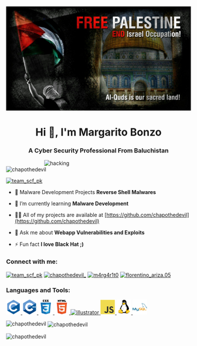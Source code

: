 ![logo](https://github.com/chapothedevil/chapothedevil/blob/main/palestine.jpg)
<h1 align="center">Hi 👋, I'm Margarito Bonzo</h1>
<h3 align="center">A Cyber Security Professional From Baluchistan</h3>


<img align="right" alt="hacking" width="400" src="https://external-content.duckduckgo.com/iu/?u=https%3A%2F%2Ftse1.mm.bing.net%2Fth%3Fid%3DOIP.BrIPRle45dInB0cJ9uc7eAHaFj%26pid%3DApi&f=1&ipt=cffa9108ddde34f50251d2f4c628fa2cd9b524065cf07287325194cfe0e68ae0&ipo=images">
<p align="left"> <img src="https://komarev.com/ghpvc/?username=chapothedevil&label=Profile%20views&color=0e75b6&style=flat" alt="chapothedevil" /> </p>

<p align="left"> <a href="https://twitter.com/team_scf_pk" target="blank"><img src="https://img.shields.io/twitter/follow/team_scf_pk?logo=twitter&style=for-the-badge" alt="team_scf_pk" /></a> </p>

- 🔭 Malware Development Projects **Reverse Shell Malwares**

- 🌱 I’m currently learning **Malware Development**

- 👨‍💻 All of my projects are available at [https://github.com/chapothedevil](https://github.com/chapothedevil)

- 💬 Ask me about **Webapp Vulnerabilities and Exploits**

- ⚡ Fun fact **I love Black Hat ;)**

<h3 align="left">Connect with me:</h3>
<p align="left">
<a href="https://twitter.com/team_scf_pk" target="blank"><img align="center" src="https://raw.githubusercontent.com/rahuldkjain/github-profile-readme-generator/master/src/images/icons/Social/twitter.svg" alt="team_scf_pk" height="30" width="40" /></a>
<a href="https://linkedin.com/in/chapothedevil_" target="blank"><img align="center" src="https://raw.githubusercontent.com/rahuldkjain/github-profile-readme-generator/master/src/images/icons/Social/linked-in-alt.svg" alt="chapothedevil_" height="30" width="40" /></a>
<a href="https://fb.com/m4rg4r1t0" target="blank"><img align="center" src="https://raw.githubusercontent.com/rahuldkjain/github-profile-readme-generator/master/src/images/icons/Social/facebook.svg" alt="m4rg4r1t0" height="30" width="40" /></a>
<a href="https://instagram.com/florentino_ariza.05" target="blank"><img align="center" src="https://raw.githubusercontent.com/rahuldkjain/github-profile-readme-generator/master/src/images/icons/Social/instagram.svg" alt="florentino_ariza.05" height="30" width="40" /></a>
</p>

<h3 align="left">Languages and Tools:</h3>
<p align="left"> <a href="https://www.cprogramming.com/" target="_blank" rel="noreferrer"> <img src="https://raw.githubusercontent.com/devicons/devicon/master/icons/c/c-original.svg" alt="c" width="40" height="40"/> </a> <a href="https://www.w3schools.com/cpp/" target="_blank" rel="noreferrer"> <img src="https://raw.githubusercontent.com/devicons/devicon/master/icons/cplusplus/cplusplus-original.svg" alt="cplusplus" width="40" height="40"/> </a> <a href="https://www.w3schools.com/css/" target="_blank" rel="noreferrer"> <img src="https://raw.githubusercontent.com/devicons/devicon/master/icons/css3/css3-original-wordmark.svg" alt="css3" width="40" height="40"/> </a> <a href="https://www.w3.org/html/" target="_blank" rel="noreferrer"> <img src="https://raw.githubusercontent.com/devicons/devicon/master/icons/html5/html5-original-wordmark.svg" alt="html5" width="40" height="40"/> </a> <a href="https://www.adobe.com/in/products/illustrator.html" target="_blank" rel="noreferrer"> <img src="https://www.vectorlogo.zone/logos/adobe_illustrator/adobe_illustrator-icon.svg" alt="illustrator" width="40" height="40"/> </a> <a href="https://developer.mozilla.org/en-US/docs/Web/JavaScript" target="_blank" rel="noreferrer"> <img src="https://raw.githubusercontent.com/devicons/devicon/master/icons/javascript/javascript-original.svg" alt="javascript" width="40" height="40"/> </a> <a href="https://www.linux.org/" target="_blank" rel="noreferrer"> <img src="https://raw.githubusercontent.com/devicons/devicon/master/icons/linux/linux-original.svg" alt="linux" width="40" height="40"/> </a> <a href="https://www.mysql.com/" target="_blank" rel="noreferrer"> <img src="https://raw.githubusercontent.com/devicons/devicon/master/icons/mysql/mysql-original-wordmark.svg" alt="mysql" width="40" height="40"/> </a> </p>

<p><img align="left" src="https://github-readme-stats.vercel.app/api/top-langs?username=chapothedevil&show_icons=true&locale=en&layout=compact" alt="chapothedevil" /></p>

<p>&nbsp;<img align="center" src="https://github-readme-stats.vercel.app/api?username=chapothedevil&show_icons=true&locale=en" alt="chapothedevil" /></p>

<p><img align="center" src="https://github-readme-streak-stats.herokuapp.com/?user=chapothedevil&" alt="chapothedevil" /></p>
